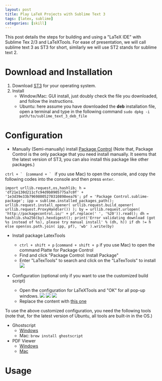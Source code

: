 ```yaml
---
layout: post
title: Play LaTeX Projects with Sublime Text 3 
tags: [latex, sublime]
categories: [skill]
---
```


This post details the steps for building and using a "LaTeX IDE" with Sublime Tex 2/3 and LaTeXTools. For ease of presentation, we will call sublime text 3 
as ST3 for short, similarly we will use ST2 stands for sublime text 2.


Download and Installation
=========================

1. Download [ST3](https://www.sublimetext.com/3) for your operating system.
2. Install
    + Window/Mac: GUI install, just doubly check the file you downloaded, and follow the instructions.
    + Ubuntu: here assume you have downloaded the **deb** installation file, open a terminal and type in the following command `sudo dpkg -i path/to/sublime_text_3_deb_file`


Configuration
=============

+ Manually (Semi-manually) install [Package Control](https://packagecontrol.io/installation) (Note that, Package Control is the only package that you need install manually. It seems that the latest version of ST3, you can also install this package like other packages.)

``ctrl + ` `` (``command + ` `` if you use Mac) to open the console, and copy the following codes into the console and then press `enter`.

```shell
import urllib.request,os,hashlib; h = 'df21e130d211cfc94d9b0905775a7c0f' + '1e3d39e33b79698005270310898eea76'; pf = 'Package Control.sublime-package'; ipp = sublime.installed_packages_path(); urllib.request.install_opener( urllib.request.build_opener( urllib.request.ProxyHandler()) ); by = urllib.request.urlopen( 'http://packagecontrol.io/' + pf.replace(' ', '%20')).read(); dh = hashlib.sha256(by).hexdigest(); print('Error validating download (got %s instead of %s), please try manual install' % (dh, h)) if dh != h else open(os.path.join( ipp, pf), 'wb' ).write(by)
```

+ Install package LatexTools

  - `ctrl + shift + p` (`command + shift + p` if you use Mac) to open the command Platte for Package Control 
  - Find and click "Package Control: Install Package"
  - Enter "LaTexTools" to search and click on the "LaTexTools" to install  
    ![ ](https://lgong30/github.io/assets/img/for_posts/STLaTeX/latextools_install.png)

+ Configuration (optional only if you want to use the customized build script)

  - Open the configuration for LaTeXTools and "OK" for all pop-up windows.
    ![ ](https://lgong30/github.io/assets/img/for_posts/STLaTeX/latextools_conf.png)
    ![ ](https://lgong30/github.io/assets/img/for_posts/STLaTeX/latextools_pop_1.png)
    ![ ](https://lgong30/github.io/assets/img/for_posts/STLaTeX/latextools_pop_2.png)
  - Replace the content with [this one](https://gist.github.com/xlong88/71837d9626bba76b84a09f8629796c2e)

To use the above customized configuration, you need the following tools (note that, for the latest version of Ubuntu, all tools are built-in in the OS.)

+ Ghostscript
  - [Windows](http://www.ghostscript.com/download/gsdnld.html)
  - Mac: `brew install ghostscript`
+ PDF Viewer
  - [Windows](http://www.sumatrapdfreader.org/dl/SumatraPDF-3.1.2-64-install.exe)
  - [Mac](http://skim-app.sourceforge.net/)

Usage
=====



        

